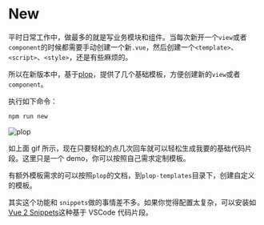 # New <Badge text="v4.0.0+"/>

平时日常工作中，做最多的就是写业务模块和组件。当每次新开一个`view`或者`component`的时候都需要手动创建一个新`.vue`，然后创建一个`<template>`、`<script>`、`<style>`，还是有些麻烦的。

所以在新版本中，基于[plop](https://github.com/amwmedia/plop)，提供了几个基础模板，方便创建新的`view`或者`component`。

执行如下命令：

```bash
npm run new
```

![plop](../../.vuepress/public/images/docImg/5f8ea239-aaa5-4e91-9d09-ed56b33a110d.gif)

如上面 gif 所示，现在只要轻松的点几次回车就可以轻松生成我要的基础代码片段。这里只是一个 demo，你可以按照自己需求定制模板。

有额外模板需求的可以按照`plop`的文档，到`plop-templates`目录下，创建自定义的模板。

其实这个功能和 `snippets`做的事情差不多。如果你觉得配置太复杂，可以安装如[Vue 2 Snippets](https://marketplace.visualstudio.com/items?itemName=hollowtree.vue-snippets)这种基于 VSCode 代码片段。
